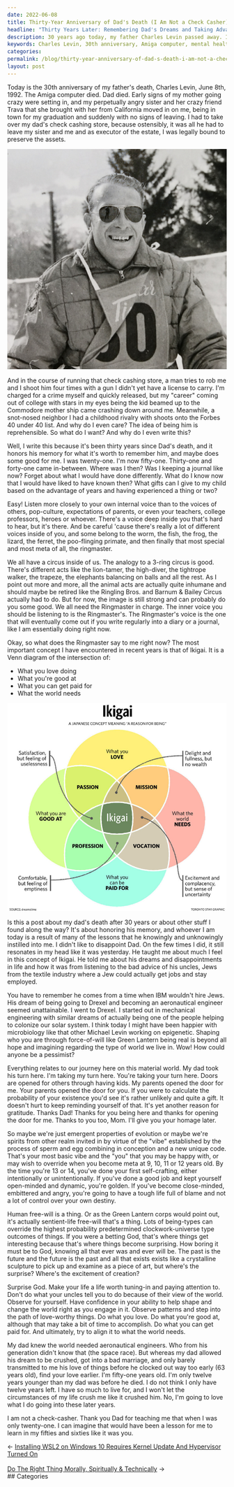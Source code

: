 ```yaml
---
date: 2022-06-08
title: Thirty-Year Anniversary of Dad's Death (I Am Not a Check Casher)
headline: "Thirty Years Later: Remembering Dad's Dreams and Taking Advantage of Life"
description: 30 years ago today, my father Charles Levin passed away. I remember the Amiga computer dying and my mother's mental health declining, as well as my sister and her friend moving in. I was forced to take over my father's check cashing store and in the process, a man attempted to rob me and I shot him four times. I was charged for a crime and my career plans were ruined. I learned from my father not to take the advice of his uncles.
keywords: Charles Levin, 30th anniversary, Amiga computer, mental health, check cashing store, robbery, crime, textile industry, aeronautical engineer, IBM, Jews, Drexel, mechanical engineering, life, dreams, personal experience
categories: 
permalink: /blog/thirty-year-anniversary-of-dad-s-death-i-am-not-a-check-casher/
layout: post
---
```



Today is the 30th anniversary of my father's death, Charles Levin, June 8th, 1992.
The Amiga computer died. Dad died. Early signs of my mother going crazy
were setting in, and my perpetually angry sister and her crazy friend Trava
that she brought with her from California moved in on me, being in town for my
graduation and suddenly with no signs of leaving. I had to take over my dad's
check cashing store, because ostensibly, it was all he had to leave my sister
and me and as executor of the estate, I was legally bound to preserve the
assets.

![Charles Levin Thirtieth Anniversary Of Dads Passing](/assets/images/charles-levin-thirtieth-anniversary-of-dads-passing.jpg)

And in the course of running that check cashing store, a man tries to
rob me and I shoot him four times with a gun I didn't yet have a license to
carry. I'm charged for a crime myself and quickly released, but my "career"
coming out of college with stars in my eyes being the kid beamed up to the
Commodore mother ship came crashing down around me. Meanwhile, a snot-nosed
neighbor I had a childhood rivalry with shoots onto the Forbes 40 under 40
list. And why do I even care? The idea of being him is reprehensible. So what
do I want? And why do I even write this?

Well, I write this because it's been thirty years since Dad's death, and it
honors his memory for what it's worth to remember him, and maybe does some good
for me. I was twenty-one. I'm now fifty-one. Thirty-one and forty-one came
in-between. Where was I then? Was I keeping a journal like now? Forget about
what I would have done differently. What do I know now that I would have liked
to have known then? What gifts can I give to my child based on the advantage of
years and having experienced a thing or two?

Easy! Listen more closely to your own internal voice than to the voices of
others, pop-culture, expectations of parents, or even your teachers, college
professors, heroes or whoever. There's a voice deep inside you that's hard to
hear, but it's there. And be careful 'cause there's really a lot of different
voices inside of you, and some belong to the worm, the fish, the frog, the
lizard, the ferret, the poo-flinging primate, and then finally that most
special and most meta of all, the ringmaster.

We all have a circus inside of us. The analogy to a 3-ring circus is good.
There's different acts like the lion-tamer, the high-diver, the tightrope
walker, the trapeze, the elephants balancing on balls and all the rest. As I
point out more and more, all the animal acts are actually quite inhumane and
should maybe be retired like the Ringling Bros. and Barnum & Bailey Circus
actually had to do. But for now, the image is still strong and can probably do
you some good. We all need the Ringmaster in charge. The inner voice you should
be listening to is the Ringmaster's. The Ringmaster's voice is the one that
will eventually come out if you write regularly into a diary or a journal, like
I am essentially doing right now.

Okay, so what does the Ringmaster say to me right now? The most important
concept I have encountered in recent years is that of Ikigai. It is a Venn
diagram of the intersection of:

- What you love doing
- What you're good at
- What you can get paid for
- What the world needs

![Ikigai What You Love Are Good At Get Paid For World Needs Venn Diagram](/assets/images/ikigai-what-you-love-are-good-at-get-paid-for-world-needs-venn-diagram.jpg)

Is this a post about my dad's death after 30 years or about other stuff I found
along the way? It's about honoring his memory, and whoever I am today is a
result of many of the lessons that he knowingly and unknowingly instilled into
me. I didn't like to disappoint Dad. On the few times I did, it still resonates
in my head like it was yesterday. He taught me about much I feel in this
concept of Ikigai. He told me about his dreams and disappointments in life and
how it was from listening to the bad advice of his uncles, Jews from the
textile industry where a Jew could actually get jobs and stay employed.

You have to remember he comes from a time when IBM wouldn't hire Jews. His
dream of being going to Drexel and becoming an aeronautical engineer seemed
unattainable. I went to Drexel. I started out in mechanical engineering with
similar dreams of actually being one of the people helping to colonize our
solar system. I think today I might have been happier with microbiology like
that other Michael Levin working on epigenetic. Shaping who you are through
force-of-will like Green Lantern being real is beyond all hope and imagining
regarding the type of world we live in. Wow! How could anyone be a pessimist?

Everything relates to our journey here on this material world. My dad took his
turn here. I'm taking my turn here. You're taking your turn here. Doors are
opened for others through having kids. My parents opened the door for me. Your
parents opened the door for you. If you were to calculate the probability of
your existence you'd see it's rather unlikely and quite a gift. It doesn't hurt
to keep reminding yourself of that. It's yet another reason for gratitude.
Thanks Dad! Thanks for you being here and thanks for opening the door for me.
Thanks to you too, Mom. I'll give you your homage later.

So maybe we're just emergent properties of evolution or maybe we're spirits
from other realm invited in by virtue of the "vibe" established by the process
of sperm and egg combining in conception and a new unique code. That's your
most basic vibe and the "you" that you may be happy with, or may wish to
override when you become meta at 9, 10, 11 or 12 years old. By the time you're
13 or 14, you've done your first self-crafting, either intentionally or
unintentionally. If you've done a good job and kept yourself open-minded and
dynamic, you're golden. If you've become close-minded, embittered and angry,
you're going to have a tough life full of blame and not a lot of control over
your own destiny.

Human free-will is a thing. Or as the Green Lantern corps would point out, it's
actually sentient-life free-will that's a thing. Lots of being-types can
override the highest probability predetermined clockwork-universe type outcomes
of things. If you were a betting God, that's where things get interesting
because that's where things become surprising. How boring it must be to God,
knowing all that ever was and ever will be. The past is the future and the
future is the past and all that exists exists like a crystalline sculpture to
pick up and examine as a piece of art, but where's the surprise? Where's the
excitement of creation?

Surprise God. Make your life a life worth tuning-in and paying attention to.
Don't do what your uncles tell you to do because of their view of the world.
Observe for yourself. Have confidence in your ability to help shape and change
the world right as you engage in it. Observe patterns and step into the path of
love-worthy things. Do what you love. Do what you're good at, although that may
take a bit of time to accomplish. Do what you can get paid for. And ultimately,
try to align it to what the world needs.

My dad knew the world needed aeronautical engineers. Who from his generation
didn't know that (the space race). But whereas my dad allowed his dream to be
crushed, got into a bad marriage, and only barely transmitted to me his love of
things before he clocked out way too early (63 years old), find your love
earlier. I'm fifty-one years old. I'm only twelve years younger than my dad was
before he died. I do not think I only have twelve years left. I have so much to
live for, and I won't let the circumstances of my life crush me like it crushed
him. No, I'm going to love what I do going into these later years.

I am not a check-casher. Thank you Dad for teaching me that when I was only
twenty-one. I can imagine that would have been a lesson for me to learn in my
fifties and sixties like it was you.


<div class="arrow-links"><div class="post-nav-prev"><span class="arrow">&larr;&nbsp;</span><a href="/blog/installing-wsl2-on-windows-10-requires-kernel-update-and-hypervisor-turned-on/">Installing WSL2 on Windows 10 Requires Kernel Update And Hypervisor Turned On</a></div> &nbsp; <div class="post-nav-next"><a href="/blog/do-the-right-thing-morally-spiritually-technically/">Do The Right Thing Morally, Spiritually & Technically</a><span class="arrow">&nbsp;&rarr;</span></div></div>
## Categories

<ul></ul>